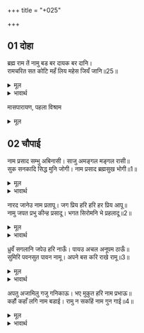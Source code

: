 +++
title = "+025"

+++


## 01 दोहा
ब्रह्म राम तें नामु बड बर दायक बर दानि।  
रामचरित सत कोटि महँ लिय महेस जियँ जानि॥25॥  

<details><summary>मूल</summary>

ब्रह्म राम तें नामु बड बर दायक बर दानि।  
रामचरित सत कोटि महँ लिय महेस जियँ जानि॥25॥  
</details>

<details><summary>भावार्थ</summary>

इस प्रकार नाम (निर्गुण) ब्रह्म और (सगुण) राम दोनों से बडा है। यह वरदान देने वालों को भी वर देने वाला है। श्री शिवजी ने अपने हृदय में यह जानकर ही सौ करोड राम चरित्र में से इस 'राम' नाम को (साररूप से चुनकर) ग्रहण किया है॥25॥  
</details>


मासपारायण, पहला विश्राम  

<details><summary>मूल</summary>

मासपारायण, पहला विश्राम  
</details>

<div class="audioEmbed"  caption="AIR-वाचनम्" src="https://archive
.org/download/rAmcharitmAnas-AIR/EPI-013.mp3"></div>


## 02 चौपाई
नाम प्रसाद सम्भु अबिनासी। साजु अमङ्गल मङ्गल रासी॥  
सुक सनकादि सिद्ध मुनि जोगी। नाम प्रसाद ब्रह्मसुख भोगी॥1॥  

<details><summary>मूल</summary>

नाम प्रसाद सम्भु अबिनासी। साजु अमङ्गल मङ्गल रासी॥  
सुक सनकादि सिद्ध मुनि जोगी। नाम प्रसाद ब्रह्मसुख भोगी॥1॥  
</details>

<details><summary>भावार्थ</summary>

नाम ही के प्रसाद से शिवजी अविनाशी हैं और अमङ्गल वेष वाले होने पर भी मङ्गल की राशि हैं। शुकदेवजी और सनकादि सिद्ध, मुनि, योगी गण नाम के ही प्रसाद से ब्रह्मानन्द को भोगते हैं॥1॥  
</details>

नारद जानेउ नाम प्रतापू। जग प्रिय हरि हरि हर प्रिय आपू॥  
नामु जपत प्रभु कीन्ह प्रसादू। भगत सिरोमनि भे प्रहलादू॥2॥  

<details><summary>मूल</summary>

नारद जानेउ नाम प्रतापू। जग प्रिय हरि हरि हर प्रिय आपू॥  
नामु जपत प्रभु कीन्ह प्रसादू। भगत सिरोमनि भे प्रहलादू॥2॥  
</details>

<details><summary>भावार्थ</summary>

नारदजी ने नाम के प्रताप को जाना है। हरि सारे संसार को प्यारे हैं, (हरि को हर प्यारे हैं) और आप (श्री नारदजी) हरि और हर दोनों को प्रिय हैं। नाम के जपने से प्रभु ने कृपा की, जिससे प्रह्लाद, भक्त शिरोमणि हो गए॥2॥  
</details>

ध्रुवँ सगलानि जपेउ हरि नाऊँ। पायउ अचल अनूपम ठाऊँ॥  
सुमिरि पवनसुत पावन नामू। अपने बस करि राखे रामू॥3॥  

<details><summary>मूल</summary>

ध्रुवँ सगलानि जपेउ हरि नाऊँ। पायउ अचल अनूपम ठाऊँ॥  
सुमिरि पवनसुत पावन नामू। अपने बस करि राखे रामू॥3॥  
</details>

<details><summary>भावार्थ</summary>

ध्रुवजी ने ग्लानि से (विमाता के वचनों से दुःखी होकर सकाम भाव से) हरि नाम को जपा और उसके प्रताप से अचल अनुपम स्थान (ध्रुवलोक) प्राप्त किया। हनुमान्‌जी ने पवित्र नाम का स्मरण करके श्री रामजी को अपने वश में कर रखा है॥3॥  
</details>

अपतु अजामिलु गजु गनिकाऊ। भए मुकुत हरि नाम प्रभाऊ॥  
कहौं कहाँ लगि नाम बडाई। रामु न सकहिं नाम गुन गाई॥4॥  

<details><summary>मूल</summary>

अपतु अजामिलु गजु गनिकाऊ। भए मुकुत हरि नाम प्रभाऊ॥  
कहौं कहाँ लगि नाम बडाई। रामु न सकहिं नाम गुन गाई॥4॥  
</details>

<details><summary>भावार्थ</summary>

नीच अजामिल, गज और गणिका (वेश्या) भी श्री हरि के नाम के प्रभाव से मुक्त हो गए। मैं नाम की बडाई कहाँ तक कहूँ, राम भी नाम के गुणों को नहीं गा सकते॥4॥
</details>

